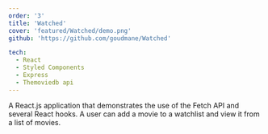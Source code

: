 ```yaml
---
order: '3'
title: 'Watched'
cover: 'featured/Watched/demo.png'
github: 'https://github.com/goudmane/Watched'

tech:
  - React
  - Styled Components
  - Express
  - Themoviedb api
---
```


A React.js application that demonstrates the use of the Fetch API and several React hooks. A user can add a movie to a watchlist and view it from a list of movies.